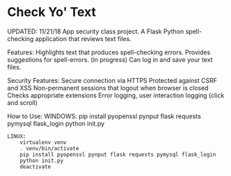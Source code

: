 # Check Yo' Text
UPDATED: 11/21/18
App security class project. A Flask Python spell-checking application that reviews text files.

Features:
    Highlights text that produces spell-checking errors.
    Provides suggestions for spell-errors. (in progress)
    Can log in and save your text files.

Security Features:
    Secure connection via HTTPS
    Protected against CSRF and XSS
    Non-permanent sessions that logout when browser is closed
    Checks appropriate extensions
    Error logging, user interaction logging (click and scroll)

How to Use:
    WINDOWS:
        pip install pyopenssl pynput flask requests pymysql flask_login
        python init.py
    
    LINUX:
        virtualenv venv
        . venv/bin/activate
        pip install pyopenssl pynput flask requests pymysql flask_login 
        python init.py  
        deactivate